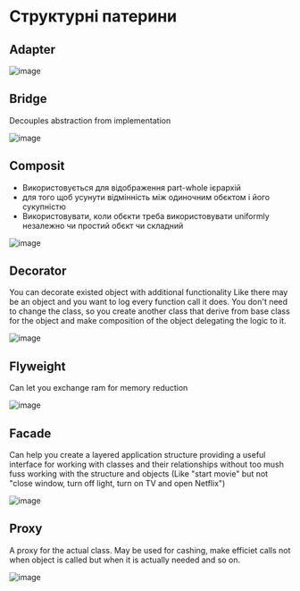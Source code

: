 # Структурні патерини

## Adapter

![image](adapter.png)

## Bridge
Decouples abstraction from implementation

![image](bridge.png)

## Composit
- Використовується для відображення part-whole ієрархій
- для того щоб усунути відмінність між одиночним обєктом і його сукупністю 
- Використовувати, коли обєкти треба використовувати uniformly незалежно чи
проcтий обєкт чи складний

![image](compositor.png)

## Decorator
You can decorate existed object with additional functionality
Like there may be an object and you want to log every function call it does.
You don't need to change the class, so you create another class that derive
from base class for the object and make composition of the object delegating
the logic to it.

![image](decorator.png)

## Flyweight
Can let you exchange ram for memory reduction

![image](flyweight.png)

## Facade
Can help you create a layered application structure providing a useful
interface for working with classes and their relationships without too mush
fuss working with the structure and objects (Like "start movie" but not "close
window, turn off light, turn on TV and open Netflix")

![image](facade.png)

## Proxy
A proxy for the actual class. May be used for cashing, make efficiet calls not
when object is called but when it is actually needed and so on.

![image](./st/proxy.png)